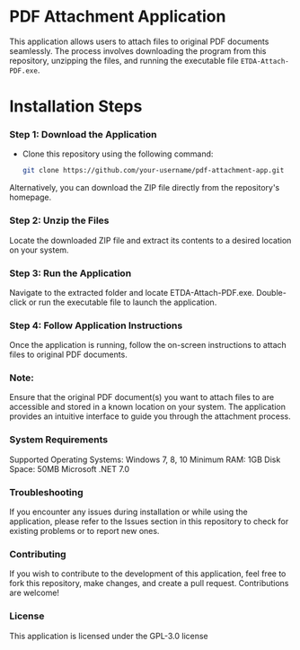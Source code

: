 # PDF Attachment Application

This application allows users to attach files to original PDF documents seamlessly. The process involves downloading the program from this repository, unzipping the files, and running the executable file `ETDA-Attach-PDF.exe`.

# Installation Steps

### Step 1: Download the Application
- Clone this repository using the following command:
  ```bash
  git clone https://github.com/your-username/pdf-attachment-app.git

Alternatively, you can download the ZIP file directly from the repository's homepage.

### Step 2: Unzip the Files

Locate the downloaded ZIP file and extract its contents to a desired location on your system.

### Step 3: Run the Application

Navigate to the extracted folder and locate ETDA-Attach-PDF.exe.
Double-click or run the executable file to launch the application.

### Step 4: Follow Application Instructions
Once the application is running, follow the on-screen instructions to attach files to original PDF documents.
### Note:
Ensure that the original PDF document(s) you want to attach files to are accessible and stored in a known location on your system.
The application provides an intuitive interface to guide you through the attachment process.

### System Requirements
Supported Operating Systems: Windows 7, 8, 10
Minimum RAM: 1GB
Disk Space: 50MB
Microsoft .NET 7.0

### Troubleshooting
If you encounter any issues during installation or while using the application, please refer to the Issues section in this repository to check for existing problems or to report new ones.

### Contributing
If you wish to contribute to the development of this application, feel free to fork this repository, make changes, and create a pull request. Contributions are welcome!

### License
This application is licensed under the GPL-3.0 license
